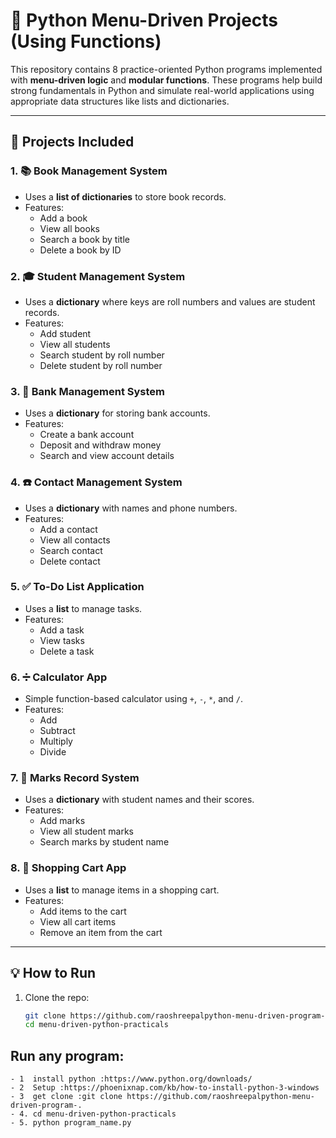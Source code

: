 # 🐍 Python Menu-Driven Projects (Using Functions)

This repository contains 8 practice-oriented Python programs implemented with **menu-driven logic** and **modular functions**. These programs help build strong fundamentals in Python and simulate real-world applications using appropriate data structures like lists and dictionaries.

---

## 📁 Projects Included

### 1. 📚 Book Management System
- Uses a **list of dictionaries** to store book records.
- Features:
  - Add a book
  - View all books
  - Search a book by title
  - Delete a book by ID

### 2. 🎓 Student Management System
- Uses a **dictionary** where keys are roll numbers and values are student records.
- Features:
  - Add student
  - View all students
  - Search student by roll number
  - Delete student by roll number

### 3. 🏦 Bank Management System
- Uses a **dictionary** for storing bank accounts.
- Features:
  - Create a bank account
  - Deposit and withdraw money
  - Search and view account details

### 4. ☎️ Contact Management System
- Uses a **dictionary** with names and phone numbers.
- Features:
  - Add a contact
  - View all contacts
  - Search contact
  - Delete contact

### 5. ✅ To-Do List Application
- Uses a **list** to manage tasks.
- Features:
  - Add a task
  - View tasks
  - Delete a task

### 6. ➗ Calculator App
- Simple function-based calculator using `+`, `-`, `*`, and `/`.
- Features:
  - Add
  - Subtract
  - Multiply
  - Divide

### 7. 📝 Marks Record System
- Uses a **dictionary** with student names and their scores.
- Features:
  - Add marks
  - View all student marks
  - Search marks by student name

### 8. 🛒 Shopping Cart App
- Uses a **list** to manage items in a shopping cart.
- Features:
  - Add items to the cart
  - View all cart items
  - Remove an item from the cart

---

## 💡 How to Run
1. Clone the repo:
   ```bash
   git clone https://github.com/raoshreepalpython-menu-driven-program-
   cd menu-driven-python-practicals


## Run any program:
```
- 1  install python :https://www.python.org/downloads/
- 2  Setup :https://phoenixnap.com/kb/how-to-install-python-3-windows
- 3  get clone :git clone https://github.com/raoshreepalpython-menu-driven-program-.
- 4. cd menu-driven-python-practicals
- 5. python program_name.py
